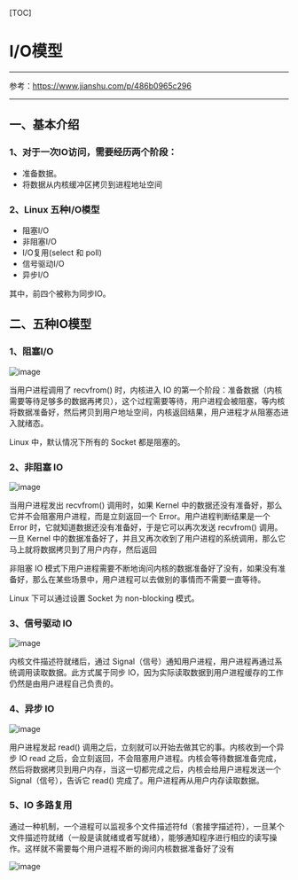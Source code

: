 [TOC]



# I/O模型

---
参考：https://www.jianshu.com/p/486b0965c296

---

## 一、基本介绍
### 1、对于一次IO访问，需要经历两个阶段：
- 准备数据。
- 将数据从内核缓冲区拷贝到进程地址空间

### 2、Linux 五种I/O模型
- 阻塞I/O
- 非阻塞I/O
- I/O复用(select 和 poll)
- 信号驱动I/O
- 异步I/O<br>

其中，前四个被称为同步IO。


## 二、五种IO模型
### 1、阻塞I/O

![image](https://gitee.com/BlacksJack/picture-bed/raw/master/img/20200910164746.png)

当用户进程调用了 recvfrom() 时，内核进入 IO 的第一个阶段：准备数据（内核需要等待足够多的数据再拷贝），这个过程需要等待，用户进程会被阻塞，等内核将数据准备好，然后拷贝到用户地址空间，内核返回结果，用户进程才从阻塞态进入就绪态。

Linux 中，默认情况下所有的 Socket 都是阻塞的。



### 2、非阻塞 IO

![image](https://gitee.com/BlacksJack/picture-bed/raw/master/img/20200910164751.jpg)<br>

当用户进程发出 recvfrom() 调用时，如果 Kernel 中的数据还没有准备好，那么它并不会阻塞用户进程，而是立刻返回一个 Error。用户进程判断结果是一个 Error 时，它就知道数据还没有准备好，于是它可以再次发送 recvfrom() 调用。一旦 Kernel 中的数据准备好了，并且又再次收到了用户进程的系统调用，那么它马上就将数据拷贝到了用户内存，然后返回

非阻塞 IO 模式下用户进程需要不断地询问内核的数据准备好了没有，如果没有准备好，那么在某些场景中，用户进程可以去做别的事情而不需要一直等待。

Linux 下可以通过设置 Socket 为 non-blocking 模式。



### 3、信号驱动 IO
![image](https://gitee.com/BlacksJack/picture-bed/raw/master/img/20200910164756.jpg)<br>

内核文件描述符就绪后，通过 Signal（信号）通知用户进程，用户进程再通过系统调用读取数据。此方式属于同步 IO，因为实际读取数据到用户进程缓存的工作仍然是由用户进程自己负责的。



### 4、异步 IO
![image](https://gitee.com/BlacksJack/picture-bed/raw/master/img/20200910164800.jpg)<br>

用户进程发起 read() 调用之后，立刻就可以开始去做其它的事。内核收到一个异步 IO read 之后，会立刻返回，不会阻塞用户进程。内核会等待数据准备完成，然后将数据拷贝到用户内存，当这一切都完成之后，内核会给用户进程发送一个 Signal（信号），告诉它 read() 完成了。用户进程再从用户内存读取数据。

### 5、IO 多路复用
通过一种机制，一个进程可以监视多个文件描述符fd（套接字描述符），一旦某个文件描述符就绪（一般是读就绪或者写就绪），能够通知程序进行相应的读写操作。这样就不需要每个用户进程不断的询问内核数据准备好了没有<br>

![image](https://gitee.com/BlacksJack/picture-bed/raw/master/img/20200910164805.jpg)





